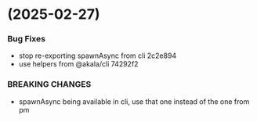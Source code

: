 #  (2025-02-27)


### Bug Fixes

* stop re-exporting spawnAsync from cli 2c2e894
* use helpers from @akala/cli 74292f2


### BREAKING CHANGES

* spawnAsync being available in cli, use that one instead of the one from pm



